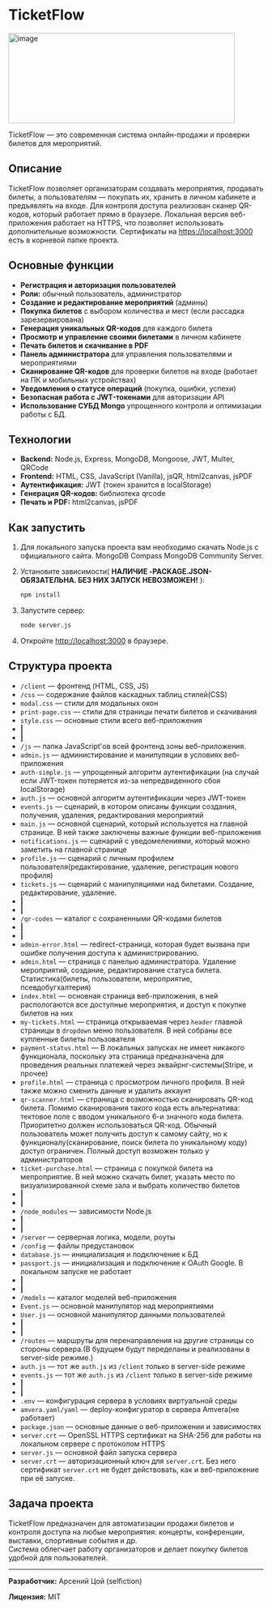 # TicketFlow
<img width="447" height="178" alt="image" src="https://github.com/user-attachments/assets/f8fa221f-8a3b-4f19-8805-7c027d346d2a" />


TicketFlow — это современная система онлайн-продажи и проверки билетов для мероприятий.

## Описание

TicketFlow позволяет организаторам создавать мероприятия, продавать билеты, а пользователям — покупать их, хранить в личном кабинете и предъявлять на входе. Для контроля доступа реализован сканер QR-кодов, который работает прямо в браузере. Локальная версия веб-приложения работает на HTTPS, что позволяет использовать дополнительные возможности. Сертификаты на [https://localhost:3000](http://localhost:3000) есть в корневой папке проекта.

## Основные функции

- **Регистрация и авторизация пользователей**
- **Роли:** обычный пользователь, администратор
- **Создание и редактирование мероприятий** (админы)
- **Покупка билетов** с выбором количества и мест (если рассадка зарезервирована)
- **Генерация уникальных QR-кодов** для каждого билета
- **Просмотр и управление своими билетами** в личном кабинете
- **Печать билетов и скачивание в PDF**
- **Панель администратора** для управления пользователями и мероприятиями
- **Сканирование QR-кодов** для проверки билетов на входе (работает на ПК и мобильных устройствах)
- **Уведомления о статусе операций** (покупка, ошибки, успехи)
- **Безопасная работа с JWT-токенами** для авторизации API
- **Использование СУБД Mongo** упрощенного контроля и оптимизации работы с БД.

## Технологии

- **Backend:** Node.js, Express, MongoDB, Mongoose, JWT, Multer, QRCode
- **Frontend:** HTML, CSS, JavaScript (Vanilla), jsQR, html2canvas, jsPDF
- **Аутентификация:** JWT (токен хранится в localStorage)
- **Генерация QR-кодов:** библиотека qrcode
- **Печать и PDF:** html2canvas, jsPDF

## Как запустить
1. Для локального запуска проекта вам необходимо скачать Node.js с официального сайта. MongoDB Compass MongoDB Community Server.

2. Установите зависимости( **НАЛИЧИЕ -PACKAGE.JSON- ОБЯЗАТЕЛЬНА. БЕЗ НИХ ЗАПУСК НЕВОЗМОЖЕН!** ):
    ```sh
    npm install
    ```
3. Запустите сервер:
    ```sh
    node server.js
    ```
4. Откройте [http://localhost:3000](http://localhost:3000) в браузере.

## Структура проекта

- `/client` — фронтенд (HTML, CSS, JS)
- `/css` — содержание файлов каскадных таблиц стилей(CSS)
- `modal.css` — стили для модальных окон
- `print-page.css` — стили для страницы печати билетов и скачивания
- `style.css` — основные стили всего веб-приложения
- **|**
- **|**
- `/js` — папка JavaScript'ов всей фронтенд зоны веб-приложения.
- `admin.js` — администирование и манипуляции в условиях веб-приложения
- `auth-simple.js` — упрощенный алгоритм аутентификации (на случай если JWT-токен потеряется из-за непредвиденного сбоя localStorage)
- `auth.js` — основной алгоритм аутентификации через JWT-токен
- `events.js` — сценарий, в котором описаны функции создания, получения, удаления, редактирования мероприятий
- `main.js` — основной сценарий, который используется на главной странице. В ней также заключены важные функции веб-приложения
- `notifications.js` — сценарий с уведомелениями, который можно заметить на главной странице
- `profile.js` — сценарий с личным профилем пользователя(редактирование, удаление, регистрация нового профиля)
- `tickets.js` — сценарий с манипуляциями над билетами. Создание, редактирование, удаление.
- **|**
- **|**
- `/qr-codes` — каталог с сохраненными QR-кодами билетов
- **|**
- **|**
- `admin-error.html` — redirect-страница, которая будет вызвана при ошибке получения доступа к администрированию.
- `admin.html` — страница с панелью администратора. Удаление мероприятий, создание, редактирование статуса билета. Статистика(билеты, пользователи, мероприятие, псевдобугхалтерия)
- `index.html` — основная страница веб-приложения, в ней распологаются все доступные мероприятия, и доступ к покупке билетов на них
- `my-tickets.html` — страница открываемая через `header` главной страницы в `dropdown` меню пользователя. В ней собраны все купленные билеты пользователя
- `payment-status.html` — В локальных запусках не имеет никакого функционала, поскольку эта страница предназначена для проведения реальных платежей через эквайрнг-системы(Stripe, и прочее)
- `profile.html` — страница с просмотром личного профиля. В ней также можно сменить данные и удалить аккаунт
- `qr-scanner.html` — страница с возможностью сканировать QR-код билета. Помимо сканирования такого кода есть альтернатива: тектовое поле с вводом уникального 6-и значного кода билета. Приоритетно должен использоваться QR-код. Обычный пользователь может получить доступ к самому сайту, но к функционалу(сканирование, поиск билета по уникальному коду) доступ ограничен. Полный доступ возможен только у администраторов
- `ticket-purchase.html` — страница с покупкой билета на мепроприятие. В ней можно скачать билет, указать место по визуализированной схеме зала и выбрать количество билетов
- **|**
- **|**
- `/node_modules` — зависимости Node.js
- **|**
- **|**
- `/server` — серверная логика, модели, роуты
- `/config` — файлы предустановок
- `database.js` — инициализация и подключение к БД
- `passport.js` — инициализация и подключение к OAuth Google. В локальном запуске не работает
- **|**
- **|**
- `/models` — каталог моделей веб-приложения
- `Event.js` — основной манипулятор над мероприятиями
- `User.js` — основной манипулятор данными пользователей
- **|**
- **|**
- `/routes` — маршруты для перенаправления на другие страницы со стороны сервера.(В будущем будут переделаны и реализованы в server-side режиме.)
- `auth.js` — тот же `auth.js` из `/client` только в server-side режиме
- `events.js` — тот же `auth.js` из `/client` только в server-side режиме
- **|**
- **|**
- `.env` — конфигурация сервера в условиях виртуальной среды
- `amvera.yaml/yaml` — deploy-конфигуратор в сервера Amvera(не работает)
- `package.json` — основные данные о веб-приложении и зависимостях
- `server.crt` — OpenSSL HTTPS сертификат на SHA-256 для работы на локальном сервере с протоколом HTTPS
- `server.js` — основной файл запуска сервера
- `server.crt` — авторизационный ключ для `server.crt`. Без него сертификат `server.crt` не будет действовать, как и веб-приложение при её запуске.

## Задача проекта

TicketFlow предназначен для автоматизации продажи билетов и контроля доступа на любые мероприятия: концерты, конференции, выставки, спортивные события и др.  
Система облегчает работу организаторов и делает покупку билетов удобной для пользователей.

---


**Разработчик:** Арсений Цой (selfiction)
        
**Лицензия:** MIT
